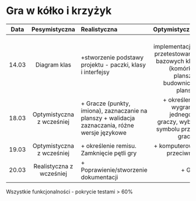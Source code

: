 
# Gra w kółko i krzyżyk

|Data  |Pesymistyczna|Realistyczna|Optymistyczna|
:-------------------:|:-------------------:|:-------------------|-------------------:
|14.03|Diagram klas|+stworzenie podstawy projektu - paczki, klasy i interfejsy|+ implementacja i przetestowanie bazowych klas (komórka, plansza, budowniczy plansz)
|18.03|Optymistyczna z wcześniej|+ Gracze (punkty, imiona), zaznaczanie na planszy + walidacja zaznaczania, różne wersje językowe|+ określenie wygranej jednego z graczy, wybór symbolu przez gracza
|19.03|Optymistyczna z wcześniej|+ określenie remisu. Zamknięcie pętli gry|+ komputerowy przeciwnik
|20.03|Realistyczna z wcześniej|+ Poprawienie/stworzenie dokumentacji| + GUI

Wszystkie funkcjonalności - pokrycie testami > 60%

